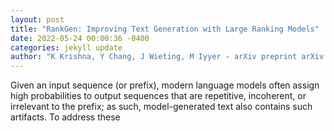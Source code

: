 ```yaml
--- 
layout: post 
title: "RankGen: Improving Text Generation with Large Ranking Models" 
date: 2022-05-24 00:00:36 -0400 
categories: jekyll update 
author: "K Krishna, Y Chang, J Wieting, M Iyyer - arXiv preprint arXiv:2205.09726, 2022" 
--- 
```

Given an input sequence (or prefix), modern language models often assign high probabilities to output sequences that are repetitive, incoherent, or irrelevant to the prefix; as such, model-generated text also contains such artifacts. To address these